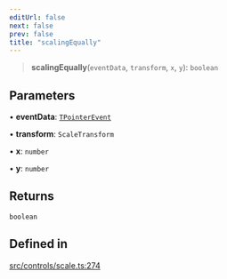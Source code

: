```yaml
---
editUrl: false
next: false
prev: false
title: "scalingEqually"
---
```


> **scalingEqually**(`eventData`, `transform`, `x`, `y`): `boolean`

## Parameters

• **eventData**: [`TPointerEvent`](/api/type-aliases/tpointerevent/)

• **transform**: `ScaleTransform`

• **x**: `number`

• **y**: `number`

## Returns

`boolean`

## Defined in

[src/controls/scale.ts:274](https://github.com/fabricjs/fabric.js/blob/a0b4adf41e0a1fd81824114cedd4c32bfb8cac25/src/controls/scale.ts#L274)
